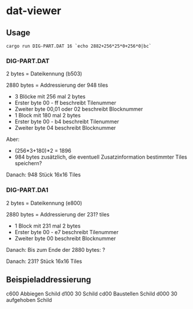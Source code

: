 dat-viewer
==========

## Usage

```
cargo run DIG-PART.DAT 16 `echo 2882+256*25*0+256*0|bc`
```

### DIG-PART.DAT

2 bytes = Dateikennung (b503)

2880 bytes = Addressierung der 948 tiles

* 3 Blöcke mit 256 mal 2 bytes
* Erster byte 00 - ff beschreibt Tilenummer
* Zweiter byte 00,01 oder 02 beschreibt Blocknummer
* 1 Block mit 180 mal 2 bytes
* Erster byte 00 - b4 beschreibt Tilenummer
* Zweiter byte 04 beschreibt Blocknummer

Aber:
* (256*3+180)*2 = 1896
* 984 bytes zusätzlich, die eventuell Zusatzinformation bestimmter Tiles speichern?

Danach: 948 Stück 16x16 Tiles

### DIG-PART.DA1

2 bytes = Dateikennung (e800)

2880 bytes = Addressierung der 231? tiles

* 1 Block mit 231 mal 2 bytes
* Erster byte 00 - e7 beschreibt Tilenummer
* Zweiter byte 00 beschreibt Blocknummer

Danach: Bis zum Ende der 2880 bytes: ?

Danach: 231? Stück 16x16 Tiles

## Beispieladdressierung

c600 Abbiegen Schild
d100 30 Schild
cd00 Baustellen Schild
d000 30 aufgehoben Schild


